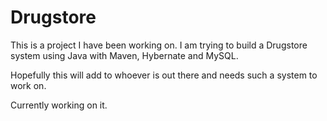 # Drugstore
This is a project I have been working on. I am trying to build a Drugstore system using Java with Maven, Hybernate and MySQL.

Hopefully this will add to whoever is out there and needs such a system to work on.

Currently working on it.
